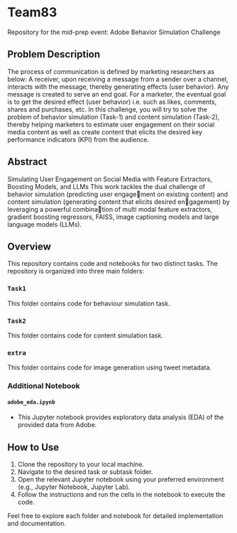 # Team83
Repository for the mid-prep event: Adobe Behavior Simulation Challenge 


## Problem Description
The process of communication is defined by marketing researchers as below:
A receiver, upon receiving a message from a sender over a channel, interacts with the
message, thereby generating effects (user behavior). Any message is created to serve an end
goal. For a marketer, the eventual goal is to get the desired effect (user behavior) i.e. such as
likes, comments, shares and purchases, etc.
In this challenge, you will try to solve the problem of behavior simulation (Task-1) and content
simulation (Task-2), thereby helping marketers to estimate user engagement on their social
media content as well as create content that elicits the desired key performance indicators (KPI)
from the audience.

## Abstract
Simulating User Engagement on Social Media with Feature Extractors, Boosting Models, and LLMs This work tackles the dual challenge of behavior simulation (predicting user engagement on existing content) and content simulation (generating content that elicits desired engagement) by leveraging a powerful combination of multi modal feature extractors, gradient boosting regressors, FAISS, image captioning models and large language models (LLMs).

## Overview
This repository contains code and notebooks for two distinct tasks. The repository is organized into three main folders:

### `Task1`
This folder contains code for behaviour simulation task.

### `Task2`
This folder contains code for content simulation task.

### `extra`
This folder contains code for image generation using tweet metadata.

### Additional Notebook

#### `adobe_eda.ipynb`
- This Jupyter notebook provides exploratory data analysis (EDA) of the provided data from Adobe.

## How to Use

1. Clone the repository to your local machine.
2. Navigate to the desired task or subtask folder.
3. Open the relevant Jupyter notebook using your preferred environment (e.g., Jupyter Notebook, Jupyter Lab).
4. Follow the instructions and run the cells in the notebook to execute the code.

Feel free to explore each folder and notebook for detailed implementation and documentation.




